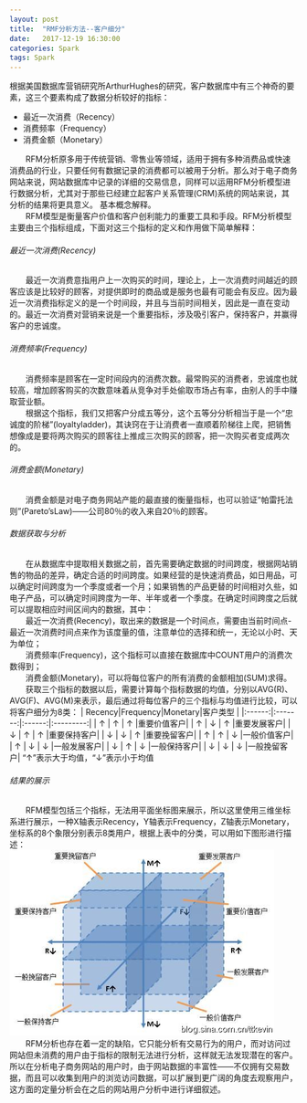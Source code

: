 ```yaml
---
layout: post
title:  "RMF分析方法--客户细分"
date:   2017-12-19 16:30:00
categories: Spark
tags: Spark
---
```


根据美国数据库营销研究所ArthurHughes的研究，客户数据库中有三个神奇的要素，这三个要素构成了数据分析较好的指标：
* 最近一次消费（Recency）
* 消费频率（Frequency）
* 消费金额（Monetary）   

　　RFM分析原多用于传统营销、零售业等领域，适用于拥有多种消费品或快速消费品的行业，只要任何有数据记录的消费都可以被用于分析。那么对于电子商务网站来说，网站数据库中记录的详细的交易信息，同样可以运用RFM分析模型进行数据分析，尤其对于那些已经建立起客户关系管理(CRM)系统的网站来说，其分析的结果将更具意义。
基本概念解释。    
　　RFM模型是衡量客户价值和客户创利能力的重要工具和手段。RFM分析模型主要由三个指标组成，下面对这三个指标的定义和作用做下简单解释：
###### 最近一次消费(Recency)
　　最近一次消费意指用户上一次购买的时间，理论上，上一次消费时间越近的顾客应该是比较好的顾客，对提供即时的商品或是服务也最有可能会有反应。因为最近一次消费指标定义的是一个时间段，并且与当前时间相关，因此是一直在变动的。最近一次消费对营销来说是一个重要指标，涉及吸引客户，保持客户，并赢得客户的忠诚度。

###### 消费频率(Frequency)
　　消费频率是顾客在一定时间段内的消费次数。最常购买的消费者，忠诚度也就较高，增加顾客购买的次数意味着从竞争对手处偷取市场占有率，由别人的手中赚取营业额。   
　　根据这个指标，我们又把客户分成五等分，这个五等分分析相当于是一个“忠诚度的阶梯”(loyaltyladder)，其诀窍在于让消费者一直顺着阶梯往上爬，把销售想像成是要将两次购买的顾客往上推成三次购买的顾客，把一次购买者变成两次的。

###### 消费金额(Monetary)
　　消费金额是对电子商务网站产能的最直接的衡量指标，也可以验证“帕雷托法则”(Pareto’sLaw)——公司80％的收入来自20％的顾客。

###### 数据获取与分析
　　在从数据库中提取相关数据之前，首先需要确定数据的时间跨度，根据网站销售的物品的差异，确定合适的时间跨度。如果经营的是快速消费品，如日用品，可以确定时间跨度为一个季度或者一个月；如果销售的产品更替的时间相对久些，如电子产品，可以确定时间跨度为一年、半年或者一个季度。在确定时间跨度之后就可以提取相应时间区间内的数据，其中：    
　　最近一次消费(Recency)，取出来的数据是一个时间点，需要由当前时间点-最近一次消费时间点来作为该度量的值，注意单位的选择和统一，无论以小时、天为单位；    
　　消费频率(Frequency)，这个指标可以直接在数据库中COUNT用户的消费次数得到；    
　　消费金额(Monetary)，可以将每位客户的所有消费的金额相加(SUM)求得。    
　　获取三个指标的数据以后，需要计算每个指标数据的均值，分别以AVG(R)、AVG(F)、AVG(M)来表示，最后通过将每位客户的三个指标与均值进行比较，可以将客户细分为8类：
| Recency|Frequency|Monetary|客户类型    |
|:------:|:-------:|:------:|:---------:|
|   ↑    |    ↑    |   ↑    |重要价值客户|
|   ↑    |    ↓    |   ↑    |重要发展客户|
|   ↓    |    ↑    |   ↑    |重要保持客户|
|   ↓    |    ↓    |   ↑    |重要挽留客户|
|   ↑    |    ↑    |   ↓    |一般价值客户|
|   ↑    |    ↓    |   ↓    |一般发展客户|
|   ↓    |    ↑    |   ↓    |一般保持客户|
|   ↓    |    ↓    |   ↓    |一般挽留客户|
“↑”表示大于均值，“↓”表示小于均值

###### 结果的展示
　　RFM模型包括三个指标，无法用平面坐标图来展示，所以这里使用三维坐标系进行展示，一种X轴表示Recency，Y轴表示Frequency，Z轴表示Monetary，坐标系的8个象限分别表示8类用户，根据上表中的分类，可以用如下图形进行描述：   
![rmf](/assets/img/rmf.jpg)    
　　RFM分析也存在着一定的缺陷，它只能分析有交易行为的用户，而对访问过网站但未消费的用户由于指标的限制无法进行分析，这样就无法发现潜在的客户。所以在分析电子商务网站的用户时，由于网站数据的丰富性——不仅拥有交易数据，而且可以收集到用户的浏览访问数据，可以扩展到更广阔的角度去观察用户，这方面的定量分析会在之后的网站用户分析中进行详细叙述。
